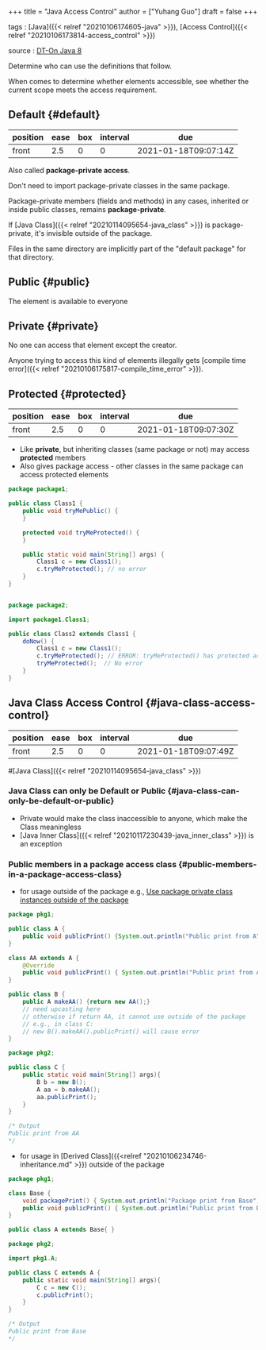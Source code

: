+++
title = "Java Access Control"
author = ["Yuhang Guo"]
draft = false
+++

tags
: [Java]({{< relref "20210106174605-java" >}}), [Access Control]({{< relref "20210106173814-access_control" >}})

source
: [DT-On Java 8](x-devonthink-item://199347D4-709D-41DF-84EA-B02E4E11ACEE)

Determine who can use the definitions that follow.

When comes to determine whether elements accessible,
see whether the current scope meets the access requirement.


## Default {#default}

| position | ease | box | interval | due                  |
|----------|------|-----|----------|----------------------|
| front    | 2.5  | 0   | 0        | 2021-01-18T09:07:14Z |

Also called **package-private access**.

Don't need to import package-private classes in the same package.

Package-private members (fields and methods) in any cases, inherited or inside public classes,
remains ****package-private****.

If [Java Class]({{< relref "20210114095654-java_class" >}}) is package-private, it's invisible outside of the package.

Files in the same directory are implicitly part of the "default package" for that directory.


## Public {#public}

The element is available to everyone


## Private {#private}

No one can access that element except the creator.

Anyone trying to access this kind of elements illegally gets [compile time error]({{< relref "20210106175817-compile_time_error" >}}).


## Protected {#protected}

| position | ease | box | interval | due                  |
|----------|------|-----|----------|----------------------|
| front    | 2.5  | 0   | 0        | 2021-01-18T09:07:30Z |

-   Like **private**, but inheriting classes (same package or not) may access **protected** members
-   Also gives package access - other classes in the same package can access protected elements

<!--listend-->

```java
package package1;

public class Class1 {
    public void tryMePublic() {
    }

    protected void tryMeProtected() {
    }

    public static void main(String[] args) {
        Class1 c = new Class1();
        c.tryMeProtected(); // no error
    }
}


package package2;

import package1.Class1;

public class Class2 extends Class1 {
    doNow() {
        Class1 c = new Class1();
        c.tryMeProtected(); // ERROR: tryMeProtected() has protected access in Class1
        tryMeProtected();  // No error
    }
}
```


## Java Class Access Control {#java-class-access-control}

| position | ease | box | interval | due                  |
|----------|------|-----|----------|----------------------|
| front    | 2.5  | 0   | 0        | 2021-01-18T09:07:49Z |

\#[Java Class]({{< relref "20210114095654-java_class" >}})


### Java Class can only be Default or Public {#java-class-can-only-be-default-or-public}

-   Private would make the class inaccessible to anyone, which make the Class meaningless
-   [Java Inner Class]({{< relref "20210117230439-java_inner_class" >}}) is an exception


### Public members in a package access class {#public-members-in-a-package-access-class}

-   for usage outside of the package
    e.g., [Use package private class instances outside of the package](https://stackoverflow.com/a/41282060)

<!--listend-->

```java
package pkg1;

public class A {
    public void publicPrint() {System.out.println("Public print from A");}
}

class AA extends A {
    @Override
    public void publicPrint() { System.out.println("Public print from AA"); }
}

public class B {
    public A makeAA() {return new AA();}
    // need upcasting here
    // otherwise if return AA, it cannot use outside of the package
    // e.g., in class C:
    // new B().makeAA().publicPrint() will cause error
}

package pkg2;

public class C {
    public static void main(String[] args){
        B b = new B();
        A aa = b.makeAA();
        aa.publicPrint();
    }
}

/* Output
Public print from AA
*/
```

-   for usage in [Derived Class]({{<relref "20210106234746-inheritance.md" >}}) outside of the package

<!--listend-->

```java
package pkg1;

class Base {
    void packagePrint() { System.out.println("Package print from Base"); }
    public void publicPrint() { System.out.println("Public print from Base"); }
}

public class A extends Base{ }

package pkg2;

import pkg1.A;

public class C extends A {
    public static void main(String[] args){
        C c = new C();
        c.publicPrint();
    }
}

/* Output
Public print from Base
*/
```
